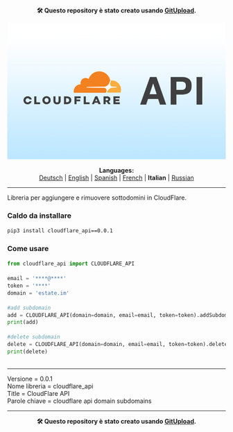 <p align="center"><b>🛠️ Questo repository è stato creato usando <a href="https://gitupload.com">GitUpload</a>.</b></p>
<p align="center"><a href="https://gitupload.com"><img src="https://github.com/markolofsen/cloudflare_api//blob/master/.banners/banner_it.jpg?raw=1" /></a></p>
<p align="center"><b>Languages:</b><br /><a href="https://github.com/markolofsen/cloudflare_api/blob/master/README_de.md">Deutsch</a> | <a href="https://github.com/markolofsen/cloudflare_api/blob/master/README.md">English</a> | <a href="https://github.com/markolofsen/cloudflare_api/blob/master/README_es.md">Spanish</a> | <a href="https://github.com/markolofsen/cloudflare_api/blob/master/README_fr.md">French</a> | <b>Italian</b> | <a href="https://github.com/markolofsen/cloudflare_api/blob/master/README_ru.md">Russian</a></p>

---

Libreria per aggiungere e rimuovere sottodomini in CloudFlare.


### Caldo da installare

```sh
pip3 install cloudflare_api==0.0.1
```


### Come usare

```python
from cloudflare_api import CLOUDFLARE_API

email = '****@****'
token = '****'
domain = 'estate.im'

#add subdomain
add = CLOUDFLARE_API(domain=domain, email=email, token=token).addSubdomain(subdomain='new')
print(add)

#delete subdomain
delete = CLOUDFLARE_API(domain=domain, email=email, token=token).deleteSubdomain(subdomain='new')
print(delete)
		
```


<hr />

Versione = 0.0.1 <br />
Nome libreria = cloudflare_api <br />
Title = CloudFlare API <br />
Parole chiave = cloudflare api domain subdomains <br />



---

<p align="center"><b>🛠️ Questo repository è stato creato usando <a href="https://gitupload.com">GitUpload</a>.</b></p>